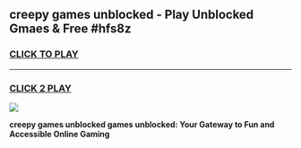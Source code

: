 
## creepy games unblocked - Play Unblocked Gmaes & Free #hfs8z
<h3>
<a href="https://news.freeplayer.one?title=creepy_games_unblocked&ref=03M">CLICK TO PLAY</a></h3>
<hr>

<h3>
<a href="https://news.freeplayer.one?title=creepy_games_unblocked&ref=03M">CLICK 2 PLAY</a>
  
</h3>

<a href="https://news.freeplayer.one?title=creepy_games_unblocked&ref=03M"><img src="https://clearcache.store/games.png"></a>


**creepy games unblocked games unblocked: Your Gateway to Fun and Accessible Online Gaming**
